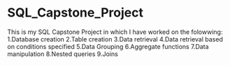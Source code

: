 # SQL_Capstone_Project
This is my SQL Capstone Project in which I have worked on the folowwing:
1.Database creation
2.Table creation
3.Data retrieval
4.Data retrieval based on conditions specified
5.Data Grouping
6.Aggregate functions
7.Data manipulation
8.Nested queries
9.Joins
